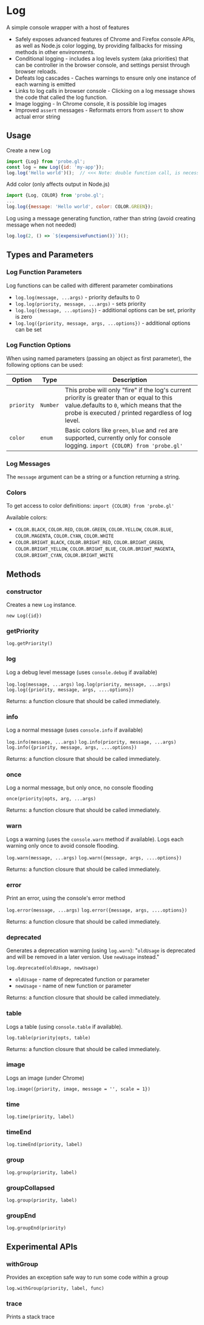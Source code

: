 # Log

A simple console wrapper with a host of features
* Safely exposes advanced features of Chrome and Firefox console APIs, as well as Node.js color logging, by providing fallbacks for missing methods in other environments.
* Conditional logging - includes a log levels system (aka priorities) that can be controller in the browser console, and settings persist through browser reloads.
* Defeats log cascades - Caches warnings to ensure only one instance of each warning is emitted
* Links to log calls in browser console - Clicking on a log message shows the code that called the log function.
* Image logging - In Chrome console, it is possible log images
* Improved `assert` messages - Reformats errors from `assert` to show actual error string


## Usage

Create a new Log
```js
import {Log} from 'probe.gl';
const log = new Log({id: 'my-app'});
log.log('Hello world')();  // <<< Note: double function call, is necessary
```

Add color (only affects output in Node.js)
```js
import {Log, COLOR} from 'probe.gl';
...
log.log({message: 'Hello world', color: COLOR.GREEN});
```

Log using a message generating function, rather than string (avoid creating message when not needed)
```js
log.log(2, () => `${expensiveFunction()}`)();
```

## Types and Parameters

### Log Function Parameters

Log functions can be called with different parameter combinations
- `log.log(message, ...args)` - priority defaults to 0
- `log.log(priority, message, ...args)` - sets priority
- `log.log({message, ...options})` - additional options can be set, priority is zero
- `log.log({priority, message, args, ...options})` - additional options can be set


### Log Function Options

When using named parameters (passing an object as first parameter), the following options can be used:

| Option     | Type     | Description |
| ---        | ---      | ---         |
| `priority` | `Number` | This probe will only "fire" if the log's current priority is greater than or equal to this value.defaults to `0`, which means that the probe is executed / printed regardless of log level. |
| `color`    | `enum`   | Basic colors like `green`, `blue` and `red` are supported, currently only for console logging. `import {COLOR} from 'probe.gl'` |


### Log Messages

The `message` argument can be a string or a function returning a string.


### Colors

To get access to color definitions:
`import {COLOR} from 'probe.gl'`

Available colors:
* `COLOR.BLACK`, `COLOR.RED`, `COLOR.GREEN`, `COLOR.YELLOW`, `COLOR.BLUE`, `COLOR.MAGENTA`, `COLOR.CYAN`, `COLOR.WHITE`
* `COLOR.BRIGHT_BLACK`, `COLOR.BRIGHT_RED`, `COLOR.BRIGHT_GREEN`, `COLOR.BRIGHT_YELLOW`, `COLOR.BRIGHT_BLUE`, `COLOR.BRIGHT_MAGENTA`, `COLOR.BRIGHT_CYAN`, `COLOR.BRIGHT_WHITE`


## Methods

### constructor

Creates a new `Log` instance.

`new Log({id})`


### getPriority

`log.getPriority()`


### log

Log a debug level message (uses `console.debug` if available)

`log.log(message, ...args)`
`log.log(priority, message, ...args)`
`log.log({priority, message, args, ....options})`

Returns: a function closure that should be called immediately.


### info

Log a normal message (uses `console.info` if available)

`log.info(message, ...args)`
`log.info(priority, message, ...args)`
`log.info({priority, message, args, ....options})`

Returns: a function closure that should be called immediately.


### once

Log a normal message, but only once, no console flooding

`once(priority|opts, arg, ...args)`

Returns: a function closure that should be called immediately.


### warn

Logs a warning (uses the `console.warn` method if available). Logs each warning only once to avoid console flooding.

`log.warn(message, ...args)`
`log.warn({message, args, ....options})`

Returns: a function closure that should be called immediately.


### error

Print an error, using the console's error method

`log.error(message, ...args)`
`log.error({message, args, ....options})`

Returns: a function closure that should be called immediately.


### deprecated

Generates a deprecation warning (using `log.warn`):
"`oldUsage` is deprecated and will be removed in a later version. Use `newUsage` instead."

`log.deprecated(oldUsage, newUsage)`
* `oldUsage` - name of deprecated function or parameter
* `newUsage` - name of new function or parameter

Returns: a function closure that should be called immediately.


### table

Logs a table (using `console.table` if available).

`log.table(priority|opts, table)`

Returns: a function closure that should be called immediately.


### image

Logs an image (under Chrome)

`log.image({priority, image, message = '', scale = 1})`


### time

`log.time(priority, label)`


### timeEnd

`log.timeEnd(priority, label)`


### group

`log.group(priority, label)`


### groupCollapsed

`log.group(priority, label)`


### groupEnd

`log.groupEnd(priority)`


## Experimental APIs


### withGroup

Provides an exception safe way to run some code within a group

`log.withGroup(priority, label, func)`


### trace

Prints a stack trace

